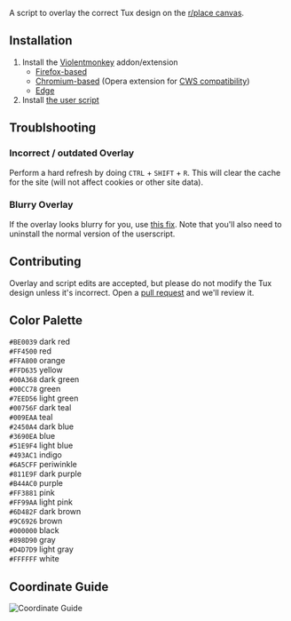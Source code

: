 A script to overlay the correct Tux design on the [r/place canvas](https://new.reddit.com/r/place/).

## Installation

1. Install the [Violentmonkey](https://violentmonkey.github.io/) addon/extension
    - [Firefox-based](https://addons.mozilla.org/addon/violentmonkey)
    - [Chromium-based](https://chrome.google.com/webstore/detail/jinjaccalgkegednnccohejagnlnfdag) (Opera extension for [CWS compatibility](https://addons.opera.com/extensions/details/install-chrome-extensions/))
    - [Edge](https://microsoftedge.microsoft.com/addons/detail/violentmonkey/eeagobfjdenkkddmbclomhiblgggliao)
2. Install [the user script](https://r-placetux.github.io/place_tux/userscript.user.js)

## Troublshooting

### Incorrect / outdated Overlay
Perform a hard refresh by doing `CTRL` + `SHIFT` + `R`. This will clear the cache for the site (will not affect cookies or other site data).

### Blurry Overlay
If the overlay looks blurry for you, use [this fix](https://r-placetux.github.io/place_tux/userscript-blurfix.user.js). Note that you'll also need to uninstall the normal version of the userscript.

## Contributing
Overlay and script edits are accepted, but please do not modify the Tux design unless it's incorrect. Open a [pull request](https://github.com/r-PlaceTux/overlay/compare) and we'll review it.

## Color Palette
`#BE0039` dark red  
`#FF4500` red  
`#FFA800` orange  
`#FFD635` yellow  
`#00A368` dark green  
`#00CC78` green  
`#7EED56` light green  
`#00756F` dark teal  
`#009EAA` teal  
`#2450A4` dark blue  
`#3690EA` blue  
`#51E9F4` light blue  
`#493AC1` indigo  
`#6A5CFF` periwinkle  
`#811E9F` dark purple  
`#B44AC0` purple  
`#FF3881` pink  
`#FF99AA` light pink  
`#6D482F` dark brown  
`#9C6926` brown  
`#000000` black  
`#898D90` gray  
`#D4D7D9` light gray  
`#FFFFFF` white

## Coordinate Guide
![Coordinate Guide](https://r-placetux.github.io/place_tux/tux_coords.png)
